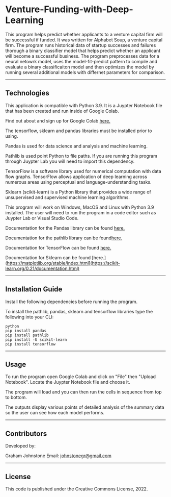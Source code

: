 # Venture-Funding-with-Deep-Learning

This program helps predict whether applicants to a venture capital firm will be successful if funded. It was written for Alphabet Soup, a venture capital firm. The program runs historical data of startup successes and failures thorough a binary classifier model that helps predict whether an applicant will become a successful business. The program preprocesses data for a neural netowrk model, uses the model-fit-predict pattern to compile and evaluate a binary classificaiton model and then optimizes the model by running several additional models with differnet parameters for comparison.

---

## Technologies

This application is compatible with Python 3.9.
It is a Juypter Notebook file that has been created and run inside of Google Colab.

Find out about and sign up for Google Colab [here.](https://colab.research.google.com)

The tensorflow, sklearn and pandas libraries must be installed prior to using.

Pandas is used for data science and analysis and machine learning.

Pathlib is used point Python to file paths. If you are running this program through Juypter Lab you will need to import this dependency.

TensorFlow is a software library used for numerical computation with data flow graphs. TensorFlow allows application of deep learning across numerous areas using perceptual and language-understanding tasks.

Sklearn (scikit-learn) is a Python library that provides a wide range of unsupervised and supervised machine learning algorithms.

This program will work on Windows, MacOS and Linux with Python 3.9 installed. The user will need to run the program in a code editor such as Juypter Lab or Visual Studio Code.

Documentation for the Pandas library can be found [here.](https://pandas.pydata.org/docs/)

Documentation for the pathlib library can be found[here.](https://docs.python.org/3/library/pathlib.html)

Documentation for TensorFlow can be found [here.](https://www.tensorflow.org/api_docs/)

Documentation for Sklearn can be found [here.](https://matplotlib.org/stable/index.html](https://scikit-learn.org/0.21/documentation.html)

---

## Installation Guide

Install the following dependencies before running the program.

To install the pathlib, pandas, sklearn and tensorflow libraries type the following into your CLI:

```
python
pip install pandas
pip install pathlib
pip install -U scikit-learn
pip install tensorflow
```
---

## Usage

To run the program open Google Colab and click on "File" then "Upload Notebook". Locate the Juypter Notebook file and choose it.

The program will load and you can then run the cells in sequence from top to bottom.

The outputs display various points of detailed analysis of the summary data so the user can see how each model performs.

---

## Contributors

Developed by:

Graham Johnstone
Email: johnstonegr@gmail.com

---

## License
This code is published under the Creative Commons License, 2022.

